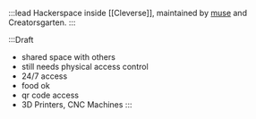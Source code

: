 :::lead
Hackerspace inside [[Cleverse]], maintained by [muse](https://muse.as) and Creatorsgarten.
:::

:::Draft
- shared space with others
- still needs physical access control
- 24/7 access
- food ok
- qr code access
- 3D Printers, CNC Machines
:::